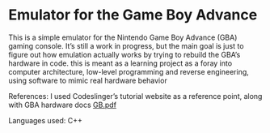 # Emulator for the Game Boy Advance
This is a simple emulator for the Nintendo Game Boy Advance (GBA) gaming console. It’s still a work in progress, but the main goal is just to figure out how emulation actually works by trying to rebuild the GBA’s hardware in code. this is meant as a learning project as a foray into computer architecture, low-level programming and reverse engineering, using software to mimic real hardware behavior

References:
I used Codeslinger’s tutorial website as a reference point, along with GBA hardware docs
[GB.pdf](https://github.com/user-attachments/files/22233081/GB.pdf)

Languages used: C++



 

